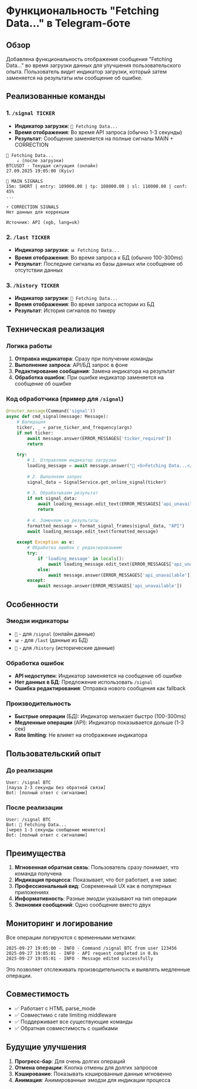 # Функциональность "Fetching Data..." в Telegram-боте

## Обзор

Добавлена функциональность отображения сообщения "Fetching Data..." во время загрузки данных для улучшения пользовательского опыта. Пользователь видит индикатор загрузки, который затем заменяется на результаты или сообщение об ошибке.

## Реализованные команды

### 1. `/signal TICKER`
- **Индикатор загрузки**: `🔄 Fetching Data...`
- **Время отображения**: Во время API запроса (обычно 1-3 секунды)
- **Результат**: Сообщение заменяется на полные сигналы MAIN + CORRECTION

```
🔄 Fetching Data...
    ↓ (после загрузки)
BTCUSDT · Текущая ситуация (онлайн)
27.09.2025 19:05:00 (Kyiv)

🎯 MAIN SIGNALS
15m: SHORT | entry: 109000.00 | tp: 108000.00 | sl: 110000.00 | conf: 45%
...

⚡ CORRECTION SIGNALS
Нет данных для коррекции

Источник: API (xgb, lang=uk)
```

### 2. `/last TICKER`
- **Индикатор загрузки**: `📊 Fetching Data...`
- **Время отображения**: Во время запроса к БД (обычно 100-300ms)
- **Результат**: Последние сигналы из базы данных или сообщение об отсутствии данных

### 3. `/history TICKER`
- **Индикатор загрузки**: `📜 Fetching Data...`
- **Время отображения**: Во время запроса истории из БД
- **Результат**: История сигналов по тикеру

## Техническая реализация

### Логика работы
1. **Отправка индикатора**: Сразу при получении команды
2. **Выполнение запроса**: API/БД запрос в фоне
3. **Редактирование сообщения**: Замена индикатора на результат
4. **Обработка ошибок**: При ошибке индикатор заменяется на сообщение об ошибке

### Код обработчика (пример для `/signal`)
```python
@router.message(Command('signal'))
async def cmd_signal(message: Message):
    # Валидация
    ticker, _ = parse_ticker_and_frequency(args)
    if not ticker:
        await message.answer(ERROR_MESSAGES['ticker_required'])
        return
    
    try:
        # 1. Отправляем индикатор загрузки
        loading_message = await message.answer("🔄 <b>Fetching Data...</b>")
        
        # 2. Выполняем запрос
        signal_data = SignalService.get_online_signal(ticker)
        
        # 3. Обрабатываем результат
        if not signal_data:
            await loading_message.edit_text(ERROR_MESSAGES['api_unavailable'])
            return
        
        # 4. Заменяем на результаты
        formatted_message = format_signal_frames(signal_data, "API")
        await loading_message.edit_text(formatted_message)
        
    except Exception as e:
        # Обработка ошибок с редактированием
        try:
            if 'loading_message' in locals():
                await loading_message.edit_text(ERROR_MESSAGES['api_unavailable'])
            else:
                await message.answer(ERROR_MESSAGES['api_unavailable'])
        except:
            await message.answer(ERROR_MESSAGES['api_unavailable'])
```

## Особенности

### Эмодзи индикаторы
- `🔄` - для `/signal` (онлайн данные)
- `📊` - для `/last` (данные из БД)
- `📜` - для `/history` (исторические данные)

### Обработка ошибок
- **API недоступен**: Индикатор заменяется на сообщение об ошибке
- **Нет данных в БД**: Предложение использовать `/signal`
- **Ошибка редактирования**: Отправка нового сообщения как fallback

### Производительность
- **Быстрые операции** (БД): Индикатор мелькает быстро (100-300ms)
- **Медленные операции** (API): Индикатор показывается дольше (1-3 сек)
- **Rate limiting**: Не влияет на отображение индикатора

## Пользовательский опыт

### До реализации
```
User: /signal BTC
[пауза 2-3 секунды без обратной связи]
Bot: [полный ответ с сигналами]
```

### После реализации
```
User: /signal BTC
Bot: 🔄 Fetching Data...
[через 1-3 секунды сообщение меняется]
Bot: [полный ответ с сигналами]
```

## Преимущества

1. **Мгновенная обратная связь**: Пользователь сразу понимает, что команда получена
2. **Индикация процесса**: Показывает, что бот работает, а не завис
3. **Профессиональный вид**: Современный UX как в популярных приложениях
4. **Информативность**: Разные эмодзи указывают на тип операции
5. **Экономия сообщений**: Одно сообщение вместо двух

## Мониторинг и логирование

Все операции логируются с временными метками:
```
2025-09-27 19:05:00 - INFO - Command /signal BTC from user 123456
2025-09-27 19:05:01 - INFO - API request completed in 0.8s
2025-09-27 19:05:01 - INFO - Message edited successfully
```

Это позволяет отслеживать производительность и выявлять медленные операции.

## Совместимость

- ✅ Работает с HTML parse_mode
- ✅ Совместимо с rate limiting middleware
- ✅ Поддерживает все существующие команды
- ✅ Обратная совместимость с ошибками

## Будущие улучшения

1. **Прогресс-бар**: Для очень долгих операций
2. **Отмена операции**: Кнопка отмены для долгих запросов
3. **Кэширование**: Показывать кэшированные данные мгновенно
4. **Анимация**: Анимированные эмодзи для индикации процесса